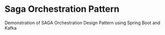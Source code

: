 # Saga Orchestration Pattern

Demonstration of SAGA Orchestration Design Pattern using Spring Boot and Kafka
